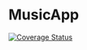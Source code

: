 # MusicApp
[![Coverage Status](https://coveralls.io/repos/github/Basemera/MusicApp/badge.png?branch=master)](https://coveralls.io/github/Basemera/MusicApp?branch=master)
